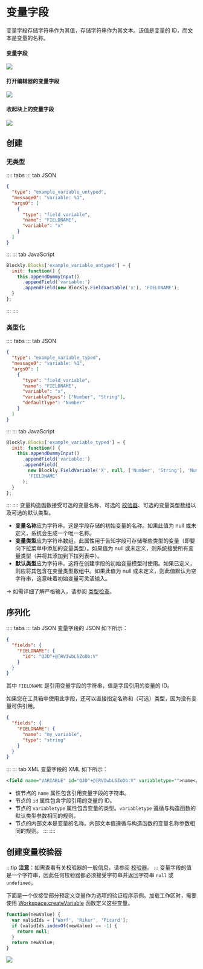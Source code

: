 # 变量字段 

变量字段存储字符串作为其值，存储字符串作为其文本。该值是变量的 ID，而文本是变量的名称。

#### 变量字段

![](./variable/on_block.png)

#### 打开编辑器的变量字段

![](./variable/with_editor.png)

#### 收起块上的变量字段

![](./variable/collapsed.png)

## 创建

### 无类型

:::: tabs
::: tab JSON

```json
{
  "type": "example_variable_untyped",
  "message0": "variable: %1",
  "args0": [
    {
      "type": "field_variable",
      "name": "FIELDNAME",
      "variable": "x"
    }
  ]
}
```

:::
::: tab JavaScript

```javascript
Blockly.Blocks['example_variable_untyped'] = {
  init: function() {
    this.appendDummyInput()
      .appendField('variable:')
      .appendField(new Blockly.FieldVariable('x'), 'FIELDNAME');
  }
};
```

:::
::::

### 类型化

:::: tabs
::: tab JSON

```json
{
  "type": "example_variable_typed",
  "message0": "variable: %1",
  "args0": [
    {
      "type": "field_variable",
      "name": "FIELDNAME",
      "variable": "x",
      "variableTypes": ["Number", "String"],
      "defaultType": "Number"
    }
  ]
}
```

:::
::: tab JavaScript

```javascript
Blockly.Blocks['example_variable_typed'] = {
  init: function() {
    this.appendDummyInput()
      .appendField('variable:')
      .appendField(
        new Blockly.FieldVariable('X', null, ['Number', 'String'], 'Number'),
        'FIELDNAME'
      );
  }
};
```

:::
::::
变量构造函数接受可选的变量名称、可选的 [校验器](#创建变量校验器)、可选的变量类型数组以及可选的默认类型。

- **变量名称**应为字符串。这是字段存储的初始变量的名称。如果此值为 null 或未定义，系统会生成一个唯一名称。
- **变量类型**应为字符串数组。此属性用于告知字段可存储哪些类型的变量（即要向下拉菜单中添加的变量类型）。如果值为 null 或未定义，则系统接受所有变量类型（并将其添加到下拉列表中）。
- **默认类型**应为字符串。这将在创建字段的初始变量模型时使用。如果已定义，则应将其包含在变量类型数组中。如果此值为 null 或未定义，则此值默认为空字符串，这意味着初始变量可灵活输入。

→ 如需详细了解严格输入，请参阅 [类型检查](/guides/create-custom-blocks/type-checks.html)。

## 序列化

:::: tabs
::: tab JSON
变量字段的 JSON 如下所示：

```json
{
  "fields": {
    "FIELDNAME": {
      "id": "QJD^+@[RVIwbLSZoDb:V"
    }
  }
}
```

其中 `FIELDNAME` 是引用变量字段的字符串，值是字段引用的变量的 ID。

如果您在工具箱中使用此字段，还可以直接指定名称和（可选）类型，因为没有变量可供引用。

```json
{
  "fields": {
    "FIELDNAME": {
      "name": "my_variable",
      "type": "string"
    }
  }
}
```

:::
::: tab XML
变量字段的 XML 如下所示：

```xml
<field name="VARIABLE" id="QJD^+@[RVIwbLSZoDb:V" variabletype="">name</field>
```

- 该节点的 `name` 属性包含引用变量字段的字符串。
- 节点的 `id` 属性包含字段引用的变量的 ID。
- 节点的 `variabletype` 属性包含变量的类型。`variabletype` 遵循与构造函数的默认类型参数相同的规则。
- 节点的内部文本是变量的名称。内部文本值遵循与构造函数的变量名称参数相同的规则。
:::
::::

## 创建变量校验器

:::tip
**注意**：如需查看有关校验器的一般信息，请参阅 [校验器](/guides/create-custom-blocks/fields/validators.html)。
:::
变量字段的值是一个字符串，因此任何校验器都必须接受字符串并返回字符串 `null` 或 `undefined`。

下面是一个仅接受部分预定义变量作为选项的验证程序示例。加载工作区时，需要使用 [Workspace.createVariable](https://developers.google.com/blockly/reference/js/Blockly.Workspace#createVariable) 函数定义这些变量。

```javascript
function(newValue) {
  var validIds = ['Worf', 'Riker', 'Picard'];
  if (validIds.indexOf(newValue) == -1) {
    return null;
  }
  return newValue;
}
```

![](./variable/validator.gif)

